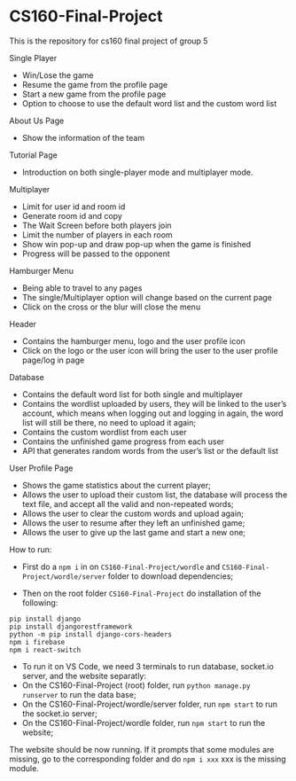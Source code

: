 # CS160-Final-Project
This is the repository for cs160 final project of group 5

Single Player  
- Win/Lose the game  
- Resume the game from the profile page  
- Start a new game from the profile page  
- Option to choose to use the default word list and the custom word list  

About Us Page  
- Show the information of the team  
    
Tutorial Page
- Introduction on both single-player mode and multiplayer mode.
    
    
Multiplayer
- Limit for user id and room id 
- Generate room id and copy
- The Wait Screen before both players join
- Limit the number of players in each room
- Show win pop-up and draw pop-up when the game is finished
- Progress will be passed to the opponent
    
    
Hamburger Menu
- Being able to travel to any pages
- The single/Multiplayer option will change based on the current page
- Click on the cross or the blur will close the menu
    
    
Header
- Contains the hamburger menu, logo and the user profile icon
- Click on the logo or the user icon will bring the user to the user profile page/log in page


Database
- Contains the default word list for both single and multiplayer
- Contains the wordlist uploaded by users, they will be linked to the user’s account, which means when logging out and logging in again, the word list will still be there, no need to upload it again;
- Contains the custom wordlist from each user
- Contains the unfinished game progress from each user
- API that generates random words from the user’s list or the default list


User Profile Page
- Shows the game statistics about the current player;
- Allows the user to upload their custom list, the database will process the text file, and accept all the valid and non-repeated words;
- Allows the user to clear the custom words and upload again;
- Allows the user to resume after they left an unfinished game;
- Allows the user to give up the last game and start a new one;


How to run:
- First do a ```npm i``` in on ```CS160-Final-Project/wordle``` and ```CS160-Final-Project/wordle/server``` folder to download dependencies;

- Then on the root folder ```CS160-Final-Project``` do installation of the following:
```
pip install django
pip install djangorestframework
python -m pip install django-cors-headers
npm i firebase
npm i react-switch
```

- To run it on VS Code, we need 3 terminals to run database, socket.io server, and the website separatly:
- On the CS160-Final-Project (root) folder, run ```python manage.py runserver``` to run the data base;
- On the CS160-Final-Project/wordle/server folder, run ```npm start``` to run the socket.io server;
- On the CS160-Final-Project/wordle folder, run ```npm start``` to run the website;

The website should be now running. If it prompts that some modules are missing, go to the corresponding folder and do ```npm i xxx``` xxx is the missing module.

